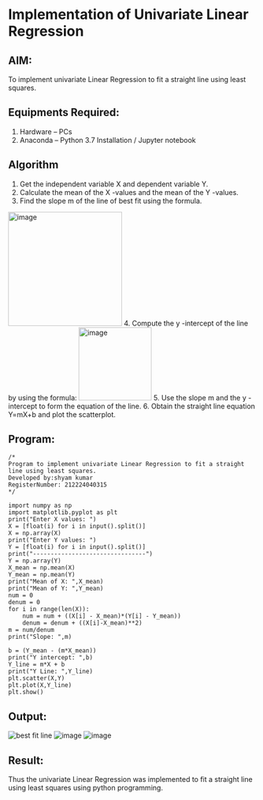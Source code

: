 # Implementation of Univariate Linear Regression
## AIM:
To implement univariate Linear Regression to fit a straight line using least squares.

## Equipments Required:
1. Hardware – PCs
2. Anaconda – Python 3.7 Installation / Jupyter notebook

## Algorithm
1. Get the independent variable X and dependent variable Y.
2. Calculate the mean of the X -values and the mean of the Y -values.
3. Find the slope m of the line of best fit using the formula. 
<img width="231" alt="image" src="https://user-images.githubusercontent.com/93026020/192078527-b3b5ee3e-992f-46c4-865b-3b7ce4ac54ad.png">
4. Compute the y -intercept of the line by using the formula:
<img width="148" alt="image" src="https://user-images.githubusercontent.com/93026020/192078545-79d70b90-7e9d-4b85-9f8b-9d7548a4c5a4.png">
5. Use the slope m and the y -intercept to form the equation of the line.
6. Obtain the straight line equation Y=mX+b and plot the scatterplot.

## Program:
```
/*
Program to implement univariate Linear Regression to fit a straight line using least squares.
Developed by:shyam kumar
RegisterNumber: 212224040315
*/
```
```
import numpy as np
import matplotlib.pyplot as plt
print("Enter X values: ")
X = [float(i) for i in input().split()]
X = np.array(X)
print("Enter Y values: ")
Y = [float(i) for i in input().split()]
print("--------------------------------")
Y = np.array(Y)
X_mean = np.mean(X)
Y_mean = np.mean(Y)
print("Mean of X: ",X_mean)
print("Mean of Y: ",Y_mean)
num = 0
denum = 0
for i in range(len(X)):
    num = num + ((X[i] - X_mean)*(Y[i] - Y_mean))
    denum = denum + ((X[i]-X_mean)**2)
m = num/denum
print("Slope: ",m)

b = (Y_mean - (m*X_mean))
print("Y intercept: ",b)
Y_line = m*X + b
print("Y Line: ",Y_line)
plt.scatter(X,Y)
plt.plot(X,Y_line)
plt.show()
```
## Output:
![best fit line](sam.png)
![image](https://github.com/user-attachments/assets/98619fcb-49ed-4705-a3c1-c599269ff271)
![image](https://github.com/user-attachments/assets/e7c6bcda-8a5d-4d5b-90f1-d3d0ce53ac8e)


## Result:
Thus the univariate Linear Regression was implemented to fit a straight line using least squares using python programming.

